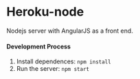 Heroku-node
=====================

Nodejs server with AngularJS as a front end.

#### Development Process
1. Install dependences:  `npm install`
2. Run the server: `npm start`
